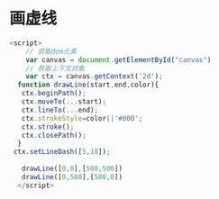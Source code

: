 # 画虚线
```javascript
<script>
    // 获取dom元素
    var canvas = document.getElementById("canvas")
    // 获取上下文对象
    var ctx = canvas.getContext('2d');
  function drawLine(start,end,color){
   ctx.beginPath();
   ctx.moveTo(...start);
   ctx.lineTo(...end);
   ctx.strokeStyle=color||'#000';
   ctx.stroke();
   ctx.closePath();
  }
 ctx.setLineDash([5,10]);
 
   drawLine([0,0],[500,500])
   drawLine([0,500],[500,0])
  </script>
```
<!-- ![image](images/Dp0gq-IshPjuSyuPdws5SblqJfXxmG7tJWa0hXD2YkE.png) -->


